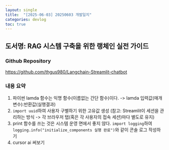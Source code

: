 ```yaml
---
layout: single
title:  "[2025-06-03] 20250603 개발일지"
categories: devlog
toc: true
---
```


## 도서명: RAG 시스템 구축을 위한 랭체인 실전 가이드

### Github Repository
https://github.com/thgus980/Langchain-Streamlit-chatbot

### 내용 요약
1. 파이썬 lamda 함수는 익명 함수(이름없는 간단 함수)이다. -> lamda 입력값(매개변수):반환값(실행결과)
2. `import uuid`하여 사용자 구별하기 위한 고유값 생성 (참고: Streamlit이 세션을 관리하는 방식 -> 각 브라우저 탭(혹은 각 사용자의 접속 세션)마다 별도로 유지)
3. print 함수를 쓰는 것은 시스템 운영 면에서 좋지 않다. `import logging`하여 `logging.info("initialize_components 실행 완료")`와 같이 콘솔 로그 작성하기
4. cursor ai 써보기